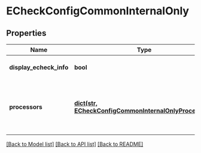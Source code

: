 # ECheckConfigCommonInternalOnly

## Properties
Name | Type | Description | Notes
------------ | ------------- | ------------- | -------------
**display_echeck_info** | **bool** | *NEW* Used by EBC UI always set to true | [optional] [default to True]
**processors** | [**dict(str, ECheckConfigCommonInternalOnlyProcessors)**](ECheckConfigCommonInternalOnlyProcessors.md) | *NEW* Payment Processing connection used to support eCheck, aka ACH, payment methods. Example * \&quot;bofaach\&quot; * \&quot;wellsfargoach\&quot;  | [optional] 

[[Back to Model list]](../README.md#documentation-for-models) [[Back to API list]](../README.md#documentation-for-api-endpoints) [[Back to README]](../README.md)



